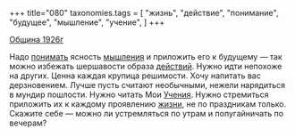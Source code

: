 +++
title="080"
taxonomies.tags = [
 "жизнь",
 "действие",
 "понимание",
 "будущее",
 "мышление",
 "учение",
]
+++

[Община 1926г](/agni/1926)

Надо [понимать](/tags/понимание) ясность [мышления](/tags/мышление) и приложить его к будущему — так можно избежать шершавости образа [действий](/tags/действие). Нужно идти непохоже на других. Ценна каждая крупица решимости. Хочу напитать вас дерзновением. Лучше пусть считают необычными, нежели нарядиться в мундир пошлости. Нужно читать Мои [Учения](/tags/учение). Нужно стремиться приложить их к каждому проявлению [жизни](/tags/жизнь), не по праздникам только. Скажите себе — можно ли устремляться по утрам и попугайничать по вечерам?   

